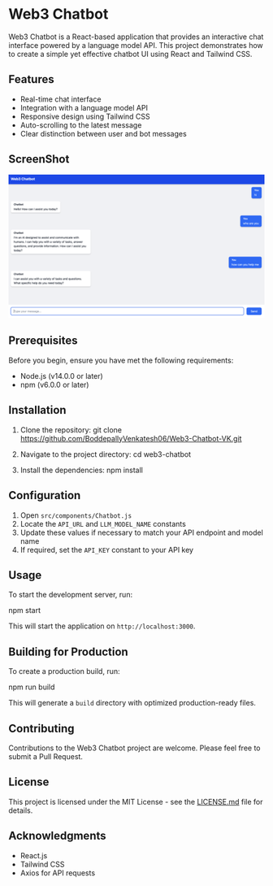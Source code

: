 # Web3 Chatbot

Web3 Chatbot is a React-based application that provides an interactive chat interface powered by a language model API. This project demonstrates how to create a simple yet effective chatbot UI using React and Tailwind CSS.

## Features

- Real-time chat interface
- Integration with a language model API
- Responsive design using Tailwind CSS
- Auto-scrolling to the latest message
- Clear distinction between user and bot messages

## ScreenShot

![ScreenShot](https://github.com/BoddepallyVenkatesh06/Web3-Chatbot-VK/blob/main/Screenshot.png)

## Prerequisites

Before you begin, ensure you have met the following requirements:

- Node.js (v14.0.0 or later)
- npm (v6.0.0 or later)

## Installation

1. Clone the repository:
   git clone https://github.com/BoddepallyVenkatesh06/Web3-Chatbot-VK.git

2. Navigate to the project directory:
   cd web3-chatbot

3. Install the dependencies:
    npm install

## Configuration

1. Open `src/components/Chatbot.js`
2. Locate the `API_URL` and `LLM_MODEL_NAME` constants
3. Update these values if necessary to match your API endpoint and model name
4. If required, set the `API_KEY` constant to your API key

## Usage

To start the development server, run:

npm start

This will start the application on `http://localhost:3000`.

## Building for Production

To create a production build, run:

npm run build

This will generate a `build` directory with optimized production-ready files.

## Contributing

Contributions to the Web3 Chatbot project are welcome. Please feel free to submit a Pull Request.

## License

This project is licensed under the MIT License - see the [LICENSE.md](LICENSE.md) file for details.

## Acknowledgments

- React.js
- Tailwind CSS
- Axios for API requests
